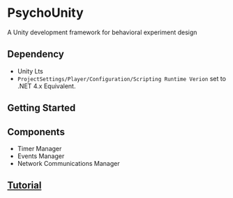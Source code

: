 # PsychoUnity

A Unity development framework for behavioral experiment design

## Dependency

- Unity Lts
- `ProjectSettings/Player/Configuration/Scripting Runtime Verion` set to .NET 4.x Equivalent.

## Getting Started


## Components

- Timer Manager
- Events Manager
- Network Communications Manager

## [Tutorial](./doc/turorial.md)